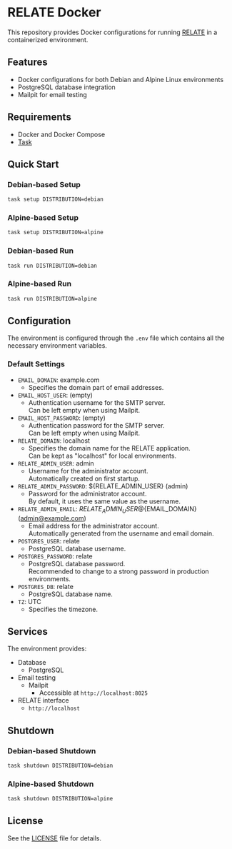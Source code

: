 # RELATE Docker

This repository provides Docker configurations for running [RELATE](https://github.com/inducer/relate) in a containerized environment.

## Features

- Docker configurations for both Debian and Alpine Linux environments
- PostgreSQL database integration
- Mailpit for email testing

## Requirements

- Docker and Docker Compose
- [Task](https://taskfile.dev/)

## Quick Start

### Debian-based Setup

```bash
task setup DISTRIBUTION=debian
```

### Alpine-based Setup

```bash
task setup DISTRIBUTION=alpine
```

### Debian-based Run

```bash
task run DISTRIBUTION=debian
```

### Alpine-based Run

```bash
task run DISTRIBUTION=alpine
```

## Configuration

The environment is configured through the `.env` file which contains all the necessary environment variables.

### Default Settings

- `EMAIL_DOMAIN`: example.com
  - Specifies the domain part of email addresses.
- `EMAIL_HOST_USER`: (empty)
  - Authentication username for the SMTP server.<br>
    Can be left empty when using Mailpit.
- `EMAIL_HOST_PASSWORD`: (empty)
  - Authentication password for the SMTP server.<br>
    Can be left empty when using Mailpit.
- `RELATE_DOMAIN`: localhost
  - Specifies the domain name for the RELATE application.<br>
    Can be kept as "localhost" for local environments.
- `RELATE_ADMIN_USER`: admin
  - Username for the administrator account.<br>
    Automatically created on first startup.
- `RELATE_ADMIN_PASSWORD`: ${RELATE_ADMIN_USER} (admin)
  - Password for the administrator account.<br>
    By default, it uses the same value as the username.
- `RELATE_ADMIN_EMAIL`: ${RELATE_ADMIN_USER}@${EMAIL_DOMAIN} (admin@example.com)
  - Email address for the administrator account.<br>
    Automatically generated from the username and email domain.
- `POSTGRES_USER`: relate
  - PostgreSQL database username.
- `POSTGRES_PASSWORD`: relate
  - PostgreSQL database password.<br>
    Recommended to change to a strong password in production environments.
- `POSTGRES_DB`: relate
  - PostgreSQL database name.
- `TZ`: UTC
  - Specifies the timezone.

## Services

The environment provides:

- Database
  - PostgreSQL
- Email testing
  - Mailpit
    - Accessible at `http://localhost:8025`
- RELATE interface
  - `http://localhost`

## Shutdown

### Debian-based Shutdown

```bash
task shutdown DISTRIBUTION=debian
```

### Alpine-based Shutdown

```bash
task shutdown DISTRIBUTION=alpine
```

## License

See the [LICENSE](LICENSE) file for details.
